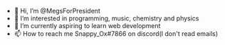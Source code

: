 - 👋 Hi, I’m @MegsForPresident
- 👀 I’m interested in programming, music, chemistry and physics
- 🌱 I’m currently aspiring to learn web development 
- 📫 How to reach me Snappy_Ox#7866 on discord(I don't read emails)

<!---
MegsForPresident/MegsForPresident is a ✨ special ✨ repository because its `README.md` (this file) appears on your GitHub profile.
You can click the Preview link to take a look at your changes.
--->
